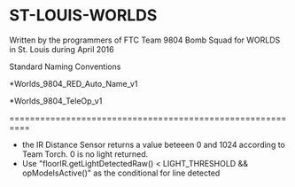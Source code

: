 # ST-LOUIS-WORLDS
Written by the programmers of FTC Team 9804 Bomb Squad for WORLDS in St. Louis during April 2016

Standard Naming Conventions

*Worlds_9804_RED_Auto_Name_v1

*Worlds_9804_TeleOp_v1

==========================================================

* the IR Distance Sensor returns a value beteeen 0 and 1024 according to Team Torch. 0 is no light returned. 
* Use "floorIR.getLightDetectedRaw() < LIGHT_THRESHOLD && opModeIsActive()" as the conditional for line detected 
